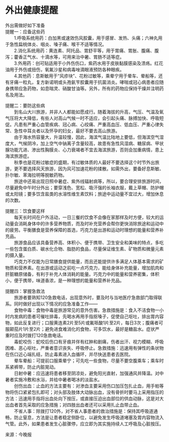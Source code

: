 # 外出健康提醒  

外出需做好如下准备  
提醒一：应备这些药  
&emsp;&emsp;1.呼吸系统用药：白加黑或速效伤风胶囊，用于感冒、发热、头痛；六神丸用于急性扁桃体炎、咽炎、嗓子痛、喉干不适等情况。  
&emsp;&emsp;2.消化系统用药：黄连素、阿托品、胃舒平等，用于胃痛、胃胀、腹痛、腹泻；藿香正气水、十滴水等，可用来治中暑、胃肠不适等症。  
&emsp;&emsp;3.外用药：创可贴适用于小外伤伤口，紫药水用于皮肤黏膜感染及溃疡。红花油用于外伤或扭伤，氧氟沙星和病毒唑滴眼液预防各种眼疾。  
&emsp;&emsp;4.其他药：息斯敏用于“风疹块”、花粉过敏等，乘晕宁用于晕车、晕船等，还有牙痛一粒丸，复方新诺明或头孢氨苄胶囊用于抗菌消炎。哮喘或冠心病患者应随身携带应急药物，如息喘灵、硝酸甘油等。另外，所有的药物应保持干燥并注明药名及用法。  

提醒二：要防这些病  
&emsp;&emsp;到名山大川旅游，并非人人都能如愿成行。随着海拔的升高，气压、气温及氧气压将大大降低，有些人对高山气候一时不适应，会引起头痛、脉搏加快、呼吸短促。凡患有严重心血管疾病、冠心病、心绞痛、严重高血压、低血压、严重心律失常、急性中耳炎者以及怀孕的妇女，最好不要去高山旅游。  
&emsp;&emsp;由于海水热容量大，升温较慢，因此，海滨气温比陆地上要低，但海滨空气湿度大，气候阴冷，加上空气中钠离子含量较高，故患有急性风湿病、糖尿病、甲状腺功能亢进、渗出性胸膜炎、心力衰竭者不宜去海滨旅游，否则会加重病情，患上海滨旅游症。  
&emsp;&emsp;秋季也是花粉过敏症的盛期，有过敏体质的人最好不要选择这个时节外出旅游，更不要选择风天旅游，因为风可加速花粉的揉散。如需外出，要备好息斯敏、扑尔敏、苯海拉明等脱敏药物。  
&emsp;&emsp;旅途中还易出现日照中暑症、紫外线辐射病等，所以，要合理安排旅游时间，尽量避免中午时分外出；要穿浅色、宽松、吸汗强的长袖衣服，戴上草帽、防护帽或太阳镜；要多饮含盐类的水溶性维生素饮料；旅途中运动量不宜过大，增加休息的次数。  

提醒三：饮食要这样  
&emsp;&emsp;每天长时间在户外活动，一日三餐的饮食不会像在家那样及时方便，较大的运动量会消耗身体中的许多营养物质，而及时补充营养会帮你更快消除旅途和运动中的疲劳。平衡膳食是营养保障的首选，巧克力是出游和运动时理想的能量和营养补充品。  
&emsp;&emsp;旅游食品应该具备营养高、体积小、便于携带、卫生安全和美味的特点，多吃一些包含蛋白质、碳水化合物、脂肪的食品，尽量保证维生素、矿物质和微量元素的摄入量。  
&emsp;&emsp;巧克力不仅能为日常膳食提供能量，而且还能提供许多满足人体基本需求的矿物质和营养素。在出游或运动之前吃一点巧克力，能给身体补充能量，增加肌肉和肝脏糖原储备，有利于补充人体消耗的能量。巧克力中的能量和营养密集，体积小，便于携带，味道香浓，是一种理想的能量和营养补充品。  

提醒四：掌握急救法  
&emsp;&emsp;旅游者要熟知120急救电话，出现意外时，要及时与当地医疗急救部门取得联系。同时做好出现以下情况的应急准备工作——  
&emsp;&emsp;食物中毒：食物中毒是旅游常见的意外伤害。急救措施是：食入不洁食物一小时内发病的患者可催吐排毒，先喝水再用手指抠嗓子，促使自己呕吐，排出胃内容物，如此反复进行；口服黄连素2片至5片或氟哌酸1片至2片，每日3次；腹痛者可服颠茄片1片至2片；避免进食难消化的食物，可多饮水，最好是糖盐水。症状严重时应及时拨打120急救电话。  
&emsp;&emsp;毒蛇咬伤：蛇咬后伤口有牙痕并伴有红肿和剧痛，伤者出汗、视力模糊、呼吸困难、恶心呕吐，严重者意识丧失、呼吸停止。急救措施：迅速用有弹性的条状物在伤口近心端扎结，防止毒素进入血循环，并尽快送患者去医院。  
&emsp;&emsp;晕车晕船：可提前口服乘晕宁；可先吃一些食物，尽量不要空腹乘车；乘车时系紧裤带，防止内脏晃动。  
&emsp;&emsp;日射中暑：应迅速将患者移至阴凉处，避免阳光直射，加强通风并降温。对中暑者实施冷敷和水浴，并给中暑者喝冰的淡盐水。  
&emsp;&emsp;创伤出血：止血的方法主要有：对渗血主要采用伤口加压包扎止血，用手帕等物将伤口紧紧包扎即可；对头部及肢体大动脉出血，没有骨折时要马上采用指压的方法：迅速用手指将出血处向下按压，或直接压迫出血部位的供血动脉，这是对大出血者首先采取的应急措施；对四肢出血者还可以采用扎止血带止血。  
&emsp;&emsp;不省人事：除拨打120外，对不省人事患者的救治措施是：保持其呼吸道通畅，防止窒息，方法是让患者稳定侧卧位，以避免发生呼吸道堵塞及胃内容物流入气管。此外，如果患者发生心脏骤停，应立即为其实施持续人工呼吸及心脏按压。  

来源：今晚报  
<!-- Last processed: 2025-07-22 03:44:30 -->

